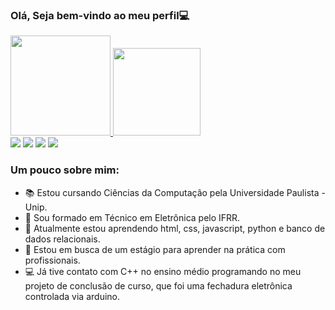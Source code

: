 ### Olá, Seja bem-vindo ao meu perfil💻

<div>
  <a href="https://github.com/lucassousa12">
  <img height="160em" src="https://github-readme-stats.vercel.app/api?username=lucassousa12&show_icons=true&theme=tokyonight&include_all_commits=true&count_private=true"/>
  <img height="140em" src="https://github-readme-stats.vercel.app/api/top-langs/?username=lucassousa12&layout=compact&langs_count=7&theme=tokyonight"/>
</div>
  
 <div> 
  <a href="https://instagram.com/llucas5ousa" target="_blank" ><img src="https://img.shields.io/badge/-Instagram-%23E4405F?style=for-the-badge&logo=instagram&logoColor=white" target="_blank"></a> 
  <a href = "mailto:francisco1209lucas@gmail.com"><img src="https://img.shields.io/badge/-Gmail-%23333?style=for-the-badge&logo=gmail&logoColor=white" target="_blank"></a>
  <a href="https://www.linkedin.com/in/lucassousa12/" target="_blank"><img src="https://img.shields.io/badge/-LinkedIn-%230077B5?style=for-the-badge&logo=linkedin&logoColor=white" target="_blank"></a> 
   <a href="https://codepen.io/lucassousa12" target="_blank"><img src="https://img.shields.io/badge/Codepen-%23000000?style=for-the-badge&logo=codepen&logoColor=white"></a>
</div>
  
  ### Um pouco sobre mim:
- 📚 Estou cursando Ciências da Computação pela Universidade Paulista - Unip.
- 🔌 Sou formado em Técnico em Eletrônica pelo IFRR. 
- 🔭 Atualmente estou aprendendo  html, css, javascript, python e banco de dados relacionais.
- 👯 Estou em busca de um estágio para aprender na prática com profissionais.
- 💻 Já tive contato com C++ no ensino médio programando no meu projeto de conclusão de curso,
 que foi uma fechadura eletrônica controlada via arduino.  


